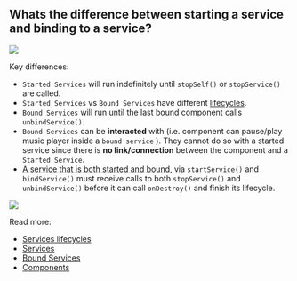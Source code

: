 ## Whats the difference between starting a service and binding to a service?

![](https://developer.android.com/images/service_lifecycle.png)

Key differences:
- `Started Services` will run indefinitely until `stopSelf()` or `stopService()` are called.
- `Started Services` vs `Bound Services` have different [lifecycles](solutions/service_lifecycle.md).
- `Bound Services` will run until the last bound component calls `unbindService()`.
- `Bound Services` can be **interacted** with (i.e. component can pause/play music player inside a `bound service` ). They cannot do so with a started service since there is **no link/connection** between the component and a `Started Service`.
- [A service that is both started and bound](http://stackoverflow.com/questions/17146822/when-is-a-started-and-bound-service-destroyed), via `startService()` and `bindService()` must receive calls to both `stopService()` and `unbindService()` before it can call `onDestroy()` and finish its lifecycle.

![](https://developer.android.com/images/fundamentals/service_binding_tree_lifecycle.png)

Read more:
- [Services lifecycles](solutions/service_lifecycle.md)
- [Services](https://developer.android.com/guide/components/services.html)
- [Bound Services](https://developer.android.com/guide/components/bound-services.html)
- [Components](https://developer.android.com/guide/components/fundamentals.html)
